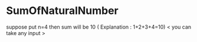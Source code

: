# SumOfNaturalNumber
suppose put n=4 then sum will be 10 ( Explanation : 1+2+3+4=10)  &lt; you can take any input > 
